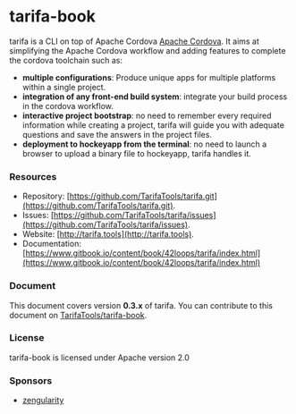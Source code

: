 # tarifa-book

tarifa is a CLI on top of Apache Cordova [Apache Cordova](http://cordova.apache.org/).
It aims at simplifying the Apache Cordova workflow and adding features to complete the cordova toolchain such as:

* **multiple configurations**: Produce unique apps for multiple platforms within a single project.
* **integration of any front-end build system**: integrate your build process in the cordova workflow.
* **interactive project bootstrap**: no need to remember every required information while creating a project, tarifa will guide you
with adequate questions and save the answers in the project files.
* **deployment to hockeyapp from the terminal**: no need to launch a browser to upload a binary file to hockeyapp, tarifa handles it.

### Resources

* Repository: [https://github.com/TarifaTools/tarifa.git](https://github.com/TarifaTools/tarifa.git).
* Issues: [https://github.com/TarifaTools/tarifa/issues](https://github.com/TarifaTools/tarifa/issues).
* Website: [http://tarifa.tools](http://tarifa.tools).
* Documentation: [https://www.gitbook.io/content/book/42loops/tarifa/index.html](https://www.gitbook.io/content/book/42loops/tarifa/index.html)

### Document

This document covers version **0.3.x** of tarifa. You can contribute to this document on [TarifaTools/tarifa-book](https://github.com/TarifaTools/tarifa-book.git).

### License

tarifa-book is licensed under Apache version 2.0

### Sponsors

* [zengularity](http://zengularity.com)
